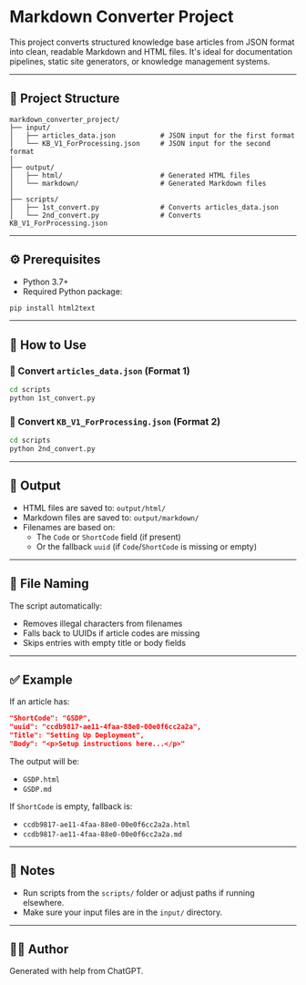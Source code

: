 # Markdown Converter Project

This project converts structured knowledge base articles from JSON format into clean, readable Markdown and HTML files. It's ideal for documentation pipelines, static site generators, or knowledge management systems.

---

## 📁 Project Structure

```
markdown_converter_project/
├── input/
│   ├── articles_data.json           # JSON input for the first format
│   └── KB_V1_ForProcessing.json     # JSON input for the second format
│
├── output/
│   ├── html/                        # Generated HTML files
│   └── markdown/                    # Generated Markdown files
│
├── scripts/
│   ├── 1st_convert.py               # Converts articles_data.json
│   └── 2nd_convert.py               # Converts KB_V1_ForProcessing.json
```

---

## ⚙️ Prerequisites

- Python 3.7+
- Required Python package:

```bash
pip install html2text
```

---

## 🚀 How to Use

### 🧠 Convert `articles_data.json` (Format 1)
```bash
cd scripts
python 1st_convert.py
```

### 🧠 Convert `KB_V1_ForProcessing.json` (Format 2)
```bash
cd scripts
python 2nd_convert.py
```

---

## 📝 Output

- HTML files are saved to: `output/html/`
- Markdown files are saved to: `output/markdown/`
- Filenames are based on:
  - The `Code` or `ShortCode` field (if present)
  - Or the fallback `uuid` (if `Code`/`ShortCode` is missing or empty)

---

## 🧼 File Naming

The script automatically:
- Removes illegal characters from filenames
- Falls back to UUIDs if article codes are missing
- Skips entries with empty title or body fields

---

## ✅ Example

If an article has:
```json
"ShortCode": "GSDP",
"uuid": "ccdb9817-ae11-4faa-88e0-00e0f6cc2a2a",
"Title": "Setting Up Deployment",
"Body": "<p>Setup instructions here...</p>"
```

The output will be:
- `GSDP.html`
- `GSDP.md`

If `ShortCode` is empty, fallback is:
- `ccdb9817-ae11-4faa-88e0-00e0f6cc2a2a.html`
- `ccdb9817-ae11-4faa-88e0-00e0f6cc2a2a.md`

---

## 📌 Notes

- Run scripts from the `scripts/` folder or adjust paths if running elsewhere.
- Make sure your input files are in the `input/` directory.

---

## 👨‍💻 Author

Generated with help from ChatGPT.
